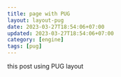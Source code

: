 ```yaml
---
title: page with PUG
layout: layout-pug
date: 2023-03-27T18:54:06+07:00
updated: 2023-03-27T18:54:06+07:00
category: [engine]
tags: [pug]
---
```


this post using PUG layout